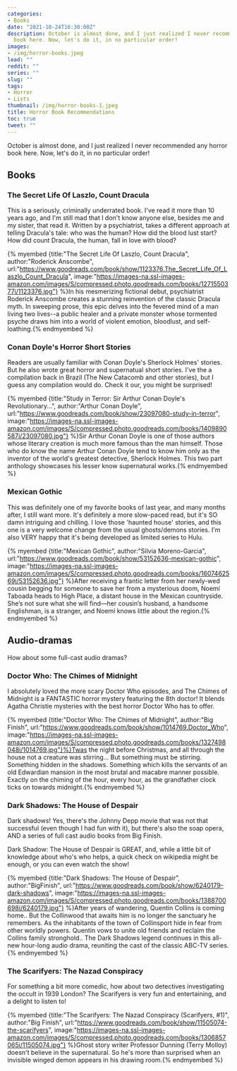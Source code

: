 ```yaml
---
categories:
- Books
date: "2021-10-24T16:30:00Z"
description: October is almost done, and I just realized I never recommended any horror
  book here. Now, let's do it, in no particular order!
images:
- /img/horror-books.jpeg
lead: ""
reddit: ""
series: ""
slug: ""
tags:
- Horror
- Lists
thumbnail: /img/horror-books-1.jpeg
title: Horror Book Recommendations
toc: true
tweet: ""
---
```

October is almost done, and I just realized I never recommended any horror book here. Now, let's do it, in no particular order!

<!--more-->

## Books

### The Secret Life Of Laszlo, Count Dracula

This is a seriously, criminally underrated book. I've read it more than 10 years ago, and I'm still mad that I don't know anyone else, besides me and my sister, that read it. Written by a psychiatrist, takes a different approach at telling Dracula's tale: who was the human? How did the blood lust start? How did count Dracula, the human, fall in love with blood?

{% myembed {title:"The Secret Life Of Laszlo, Count Dracula", author:"Roderick Anscombe", url:"https://www.goodreads.com/book/show/1123376.The_Secret_Life_Of_Laszlo_Count_Dracula", image:"https://images-na.ssl-images-amazon.com/images/S/compressed.photo.goodreads.com/books/1271550377i/1123376.jpg"} %}In his mesmerizing fictional debut, psychiatrist Roderick Anscombe creates a stunning reinvention of the classic Dracula myth. In sweeping prose, this epic delves into the fevered mind of a man living two lives--a public healer and a private monster whose tormented psyche draws him into a world of violent emotion, bloodlust, and self-loathing.{% endmyembed %}

### Conan Doyle's Horror Short Stories

Readers are usually familiar with Conan Doyle's Sherlock Holmes' stories. But he also wrote great horror and supernatual short stories. I've the a compilation back in Brazil (The New Catacomb and other stories), but I guess any compilation would do. Check it our, you might be surprised!

{% myembed {title:"Study in Terror: Sir Arthur Conan Doyle's Revolutionary…", author:"Arthur Conan Doyle", url:"https://www.goodreads.com/book/show/23097080-study-in-terror", image:"https://images-na.ssl-images-amazon.com/images/S/compressed.photo.goodreads.com/books/1409890587i/23097080.jpg"} %}Sir Arthur Conan Doyle is one of those authors whose literary creation is much more famous than the man himself. Those who do know the name Arthur Conan Doyle tend to know him only as the inventor of the world's greatest detective, Sherlock Holmes. This two part anthology showcases his lesser know supernatural works.{% endmyembed %}

### Mexican Gothic

This was definitely one of my favorite books of last year, and many months after, I still want more. It's definitely a more slow-paced read, but it's SO damn intriguing and chilling. I love those 'haunted house' stories, and this one is a very welcome change from the usual ghosts/demons stories. I'm also VERY happy that it's being developed as limited series to Hulu.

{% myembed {title:"Mexican Gothic", author:"Silvia Moreno-Garcia", url:"https://www.goodreads.com/book/show/53152636-mexican-gothic", image:"https://images-na.ssl-images-amazon.com/images/S/compressed.photo.goodreads.com/books/1607462569i/53152636.jpg"} %}After receiving a frantic letter from her newly-wed cousin begging for someone to save her from a mysterious doom, Noemí Taboada heads to High Place, a distant house in the Mexican countryside. She’s not sure what she will find—her cousin’s husband, a handsome Englishman, is a stranger, and Noemí knows little about the region.{% endmyembed %}

## Audio-dramas

How about some full-cast audio dramas?

### Doctor Who: The Chimes of Midnight

I absolutely loved the more scary Doctor Who episodes, and The Chimes of Midnight is a FANTASTIC horror mystery featuring the 8th doctor! It blends Agatha Christie mysteries with the best horror Doctor Who has to offer.

{% myembed {title:"Doctor Who: The Chimes of Midnight", author:"Big Finish", url:"https://www.goodreads.com/book/show/1014769.Doctor_Who", image:"https://images-na.ssl-images-amazon.com/images/S/compressed.photo.goodreads.com/books/1327498048i/1014769.jpg"}%}Twas the night before Christmas, and all through the house not a creature was stirring... But something must be stirring. Something hidden in the shadows. Something which kills the servants of an old Edwardian mansion in the most brutal and macabre manner possible. Exactly on the chiming of the hour, every hour, as the grandfather clock ticks on towards midnight.{% endmyembed %}

### Dark Shadows: The House of Despair

Dark shadows! Yes, there's the Johnny Depp movie that was not that successful (even though I had fun with it), but there's also the soap opera, AND a series of full cast audio books from Big Finish.

Dark Shadow: The House of Despair is GREAT, and, while a little bit of knowledge about who's who helps, a quick check on wikipedia might be enough, or you can even watch the show!

{% myembed {title:"Dark Shadows: The House of Despair", author:"BigFinish", url:"https://www.goodreads.com/book/show/6240179-dark-shadows", image:"https://images-na.ssl-images-amazon.com/images/S/compressed.photo.goodreads.com/books/1388700698i/6240179.jpg"} %}After years of wandering, Quentin Collins is coming home.. But the Collinwood that awaits him is no longer the sanctuary he remembers. As the inhabitants of the town of Collinsport hide in fear from other worldly powers. Quentin vows to unite old friends and reclaim the Collins family stronghold.. The Dark Shadows legend continues in this all-new hour-long audio drama, reuniting the cast of the classic ABC-TV series.{% endmyembed %}

### The Scarifyers: The Nazad Conspiracy

For something a bit more comedic, how about two detectives investigating the occult in 1939 London? The Scarifyers is very fun and entertaining, and a delight to listen to!

{% myembed {title:"The Scarifyers: The Nazad Conspiracy (Scarifyers, #1)", author:"Big Finish", url:"https://www.goodreads.com/book/show/11505074-the-scarifyers", image:"https://images-na.ssl-images-amazon.com/images/S/compressed.photo.goodreads.com/books/1306857065i/11505074.jpg"} %}Ghost story writer Professor Dunning (Terry Molloy) doesn't believe in the supernatural. So he's more than surprised when an invisible winged demon appears in his drawing room.{% endmyembed %}
